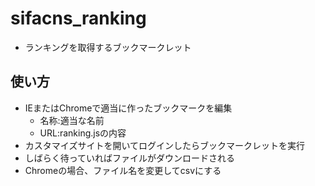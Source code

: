 # sifacns_ranking
* ランキングを取得するブックマークレット

## 使い方 
* IEまたはChromeで適当に作ったブックマークを編集
  * 名称:適当な名前
  * URL:ranking.jsの内容
* カスタマイズサイトを開いてログインしたらブックマークレットを実行
* しばらく待っていればファイルがダウンロードされる
* Chromeの場合、ファイル名を変更してcsvにする
